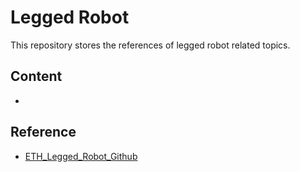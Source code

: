 # Legged Robot

This repository stores the references of legged robot related topics.

## Content
-

## Reference
- [ETH_Legged_Robot_Github](https://github.com/leggedrobotics)
